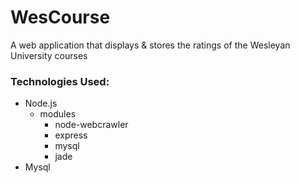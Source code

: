 # WesCourse

A web application that displays & stores the ratings of the Wesleyan University courses

### Technologies Used:

* Node.js
  * modules
    * node-webcrawler
    * express
    * mysql
    * jade
* Mysql
